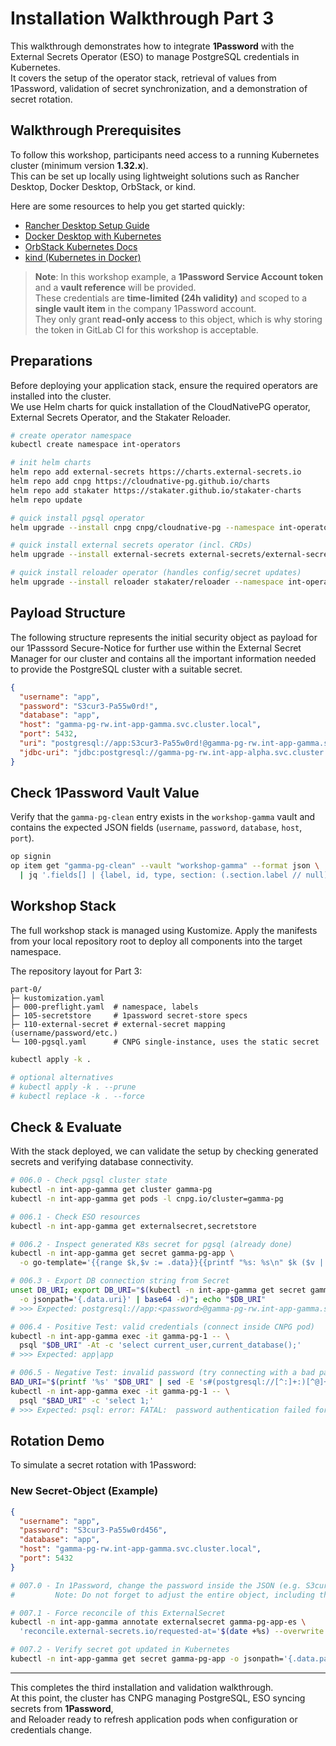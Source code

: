 # Installation Walkthrough Part 3

This walkthrough demonstrates how to integrate **1Password** with the External Secrets Operator (ESO)
to manage PostgreSQL credentials in Kubernetes.  
It covers the setup of the operator stack, retrieval of values from 1Password,
validation of secret synchronization, and a demonstration of secret rotation.

## Walkthrough Prerequisites

To follow this workshop, participants need access to a running Kubernetes cluster (minimum version **1.32.x**).  
This can be set up locally using lightweight solutions such as Rancher Desktop, Docker Desktop, OrbStack, or kind.

Here are some resources to help you get started quickly:
- [Rancher Desktop Setup Guide](https://docs.rancherdesktop.io/getting-started/installation/)
- [Docker Desktop with Kubernetes](https://docs.docker.com/desktop/kubernetes/)
- [OrbStack Kubernetes Docs](https://orbstack.dev/docs/kubernetes)
- [kind (Kubernetes in Docker)](https://kind.sigs.k8s.io/docs/user/quick-start/)

> **Note**: In this workshop example, a **1Password Service Account token** and a **vault reference** will be provided.  
> These credentials are **time-limited (24h validity)** and scoped to a **single vault item** in the company 1Password account.  
> They only grant **read-only access** to this object, which is why storing the token in GitLab CI for this workshop is acceptable.

## Preparations

Before deploying your application stack, ensure the required operators are installed into the cluster.  
We use Helm charts for quick installation of the CloudNativePG operator, External Secrets Operator,
and the Stakater Reloader.

```bash
# create operator namespace
kubectl create namespace int-operators

# init helm charts
helm repo add external-secrets https://charts.external-secrets.io
helm repo add cnpg https://cloudnative-pg.github.io/charts
helm repo add stakater https://stakater.github.io/stakater-charts
helm repo update

# quick install pgsql operator
helm upgrade --install cnpg cnpg/cloudnative-pg --namespace int-operators

# quick install external secrets operator (incl. CRDs)
helm upgrade --install external-secrets external-secrets/external-secrets --namespace int-operators --set installCRDs=true

# quick install reloader operator (handles config/secret updates)  
helm upgrade --install reloader stakater/reloader --namespace int-operators
```

## Payload Structure

The following structure represents the initial security object as payload for our 1Passsord Secure-Notice for further use within the External Secret Manager for our cluster and contains all the important information needed to provide the PostgreSQL cluster with a suitable secret.

```json
{
  "username": "app",
  "password": "S3cur3-Pa55w0rd!",
  "database": "app",
  "host": "gamma-pg-rw.int-app-gamma.svc.cluster.local",
  "port": 5432,
  "uri": "postgresql://app:S3cur3-Pa55w0rd!@gamma-pg-rw.int-app-gamma.svc.cluster.local:5432/app",
  "jdbc-uri": "jdbc:postgresql://gamma-pg-rw.int-app-alpha.svc.cluster.local:5432/app?user=app&password=S3cur3-Pa55w0rd!"
}
```

## Check 1Password Vault Value

Verify that the `gamma-pg-clean` entry exists in the `workshop-gamma` vault and contains
the expected JSON fields (`username`, `password`, `database`, `host`, `port`).

```bash
op signin
op item get "gamma-pg-clean" --vault "workshop-gamma" --format json \
  | jq '.fields[] | {label, id, type, section: (.section.label // null)}'
```

## Workshop Stack

The full workshop stack is managed using Kustomize. Apply the manifests from your local repository root
to deploy all components into the target namespace.

The repository layout for Part 3:

```
part-0/
├─ kustomization.yaml
├─ 000-preflight.yaml  # namespace, labels
├─ 105-secretstore     # 1password secret-store specs
├─ 110-external-secret # external-secret mapping (username/password/etc.)
└─ 100-pgsql.yaml      # CNPG single-instance, uses the static secret
```

```bash
kubectl apply -k .

# optional alternatives
# kubectl apply -k . --prune
# kubectl replace -k . --force
```

## Check & Evaluate

With the stack deployed, we can validate the setup by checking generated secrets and verifying database connectivity.

```bash
# 006.0 - Check pgsql cluster state
kubectl -n int-app-gamma get cluster gamma-pg
kubectl -n int-app-gamma get pods -l cnpg.io/cluster=gamma-pg

# 006.1 - Check ESO resources
kubectl -n int-app-gamma get externalsecret,secretstore

# 006.2 - Inspect generated K8s secret for pgsql (already done)
kubectl -n int-app-gamma get secret gamma-pg-app \
  -o go-template='{{range $k,$v := .data}}{{printf "%s: %s\n" $k ($v | base64decode)}}{{end}}'

# 006.3 - Export DB connection string from Secret
unset DB_URI; export DB_URI="$(kubectl -n int-app-gamma get secret gamma-pg-app \
  -o jsonpath='{.data.uri}' | base64 -d)"; echo "$DB_URI"
# >>> Expected: postgresql://app:<password>@gamma-pg-rw.int-app-gamma.svc.cluster.local:5432/app

# 006.4 - Positive Test: valid credentials (connect inside CNPG pod)
kubectl -n int-app-gamma exec -it gamma-pg-1 -- \
  psql "$DB_URI" -At -c 'select current_user,current_database();'
# >>> Expected: app|app

# 006.5 - Negative Test: invalid password (try connecting with a bad password)
BAD_URI="$(printf '%s' "$DB_URI" | sed -E 's#(postgresql://[^:]+:)[^@]+#\1WRONG#')"; echo "$BAD_URI"
kubectl -n int-app-gamma exec -it gamma-pg-1 -- \
  psql "$BAD_URI" -c 'select 1;'
# >>> Expected: psql: error: FATAL:  password authentication failed for user "app"
```

## Rotation Demo

To simulate a secret rotation with 1Password:

### New Secret-Object (Example)

```json
{
  "username": "app",
  "password": "S3cur3-Pa55w0rd456",
  "database": "app",
  "host": "gamma-pg-rw.int-app-gamma.svc.cluster.local",
  "port": 5432
}
```

```bash
# 007.0 - In 1Password, change the password inside the JSON (e.g. S3cur3-Pa55w0rd! → N3w-Pw!2025), save the item.
#         Note: Do not forget to adjust the entire object, including the URI and the JDBC-URI entry!

# 007.1 - Force reconcile of this ExternalSecret
kubectl -n int-app-gamma annotate externalsecret gamma-pg-app-es \
  'reconcile.external-secrets.io/requested-at='$(date +%s) --overwrite

# 007.2 - Verify secret got updated in Kubernetes
kubectl -n int-app-gamma get secret gamma-pg-app -o jsonpath='{.data.password}' | base64 -d; echo
```

---

This completes the third installation and validation walkthrough.  
At this point, the cluster has CNPG managing PostgreSQL, ESO syncing secrets from **1Password**,  
and Reloader ready to refresh application pods when configuration or credentials change.
